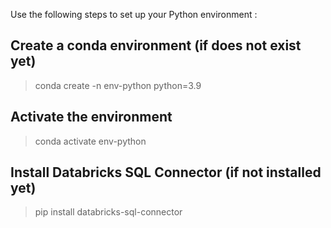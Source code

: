 Use the following steps to set up your Python environment :

## Create a conda environment (if does not exist yet)
> conda create -n env-python python=3.9 
## Activate the environment
> conda activate env-python
## Install Databricks SQL Connector (if not installed yet)
> pip install databricks-sql-connector
